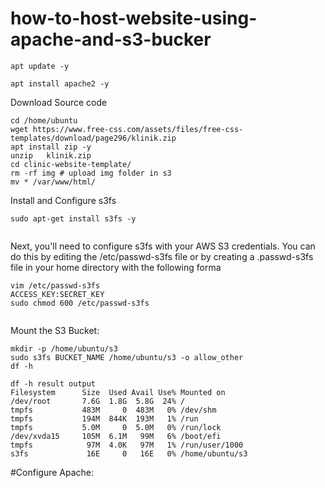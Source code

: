 # how-to-host-website-using-apache-and-s3-bucker
```
apt update -y
```
```
apt install apache2 -y
```
Download Source code 
```
cd /home/ubuntu
wget https://www.free-css.com/assets/files/free-css-templates/download/page296/klinik.zip
apt install zip -y
unzip   klinik.zip
cd clinic-website-template/
rm -rf img # upload img folder in s3
mv * /var/www/html/
```
Install and Configure s3fs
```
sudo apt-get install s3fs -y 
 
```
Next, you'll need to configure s3fs with your AWS S3 credentials. You can do this by editing the /etc/passwd-s3fs file or by creating a .passwd-s3fs file in your home directory with the following forma
```
vim /etc/passwd-s3fs
ACCESS_KEY:SECRET_KEY
sudo chmod 600 /etc/passwd-s3fs


```


Mount the S3 Bucket:
```
mkdir -p /home/ubuntu/s3
sudo s3fs BUCKET_NAME /home/ubuntu/s3 -o allow_other
df -h

```
```
df -h result output 
Filesystem      Size  Used Avail Use% Mounted on
/dev/root       7.6G  1.8G  5.8G  24% /
tmpfs           483M     0  483M   0% /dev/shm
tmpfs           194M  844K  193M   1% /run
tmpfs           5.0M     0  5.0M   0% /run/lock
/dev/xvda15     105M  6.1M   99M   6% /boot/efi
tmpfs            97M  4.0K   97M   1% /run/user/1000
s3fs             16E     0   16E   0% /home/ubuntu/s3
```
#Configure Apache:

